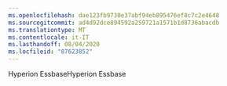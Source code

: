 ```yaml
---
ms.openlocfilehash: dae123fb9730e37abf94eb895476ef8c7c2e4648
ms.sourcegitcommit: ad4d92dce894592a259721a1571b1d8736abacdb
ms.translationtype: MT
ms.contentlocale: it-IT
ms.lasthandoff: 08/04/2020
ms.locfileid: "87623852"
---
```

 <span data-ttu-id="8741d-101">Hyperion Essbase</span><span class="sxs-lookup"><span data-stu-id="8741d-101">Hyperion Essbase</span></span> 